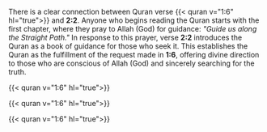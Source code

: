 There is a clear connection between Quran verse {{< quran v="1:6" hl="true">}} and **2:2**. Anyone who begins reading the Quran starts with the first chapter, where they pray to Allah (God) for guidance: _"Guide us along the Straight Path."_ In response to this prayer, verse **2:2** introduces the Quran as a book of guidance for those who seek it. This establishes the Quran as the fulfillment of the request made in **1:6**, offering divine direction to those who are conscious of Allah (God) and sincerely searching for the truth.

{{< quran v="1:6" hl="true">}}

{{< quran v="1:6" hl="true">}}

{{< quran v="1:6" hl="true">}}